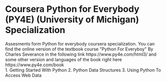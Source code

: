 <h1>Coursera Python for Everybody (PY4E) (University of Michigan) Specialization</h1>
Assesments form Python for everybody coursera specialization. You can find the online version of the textbook course  "Python For Everyboy" By Charles Severance 
in the following link https://www.py4e.com/html3/ and some other version and languages of the book right here https://www.py4e.com/book
<br>
1. Getting Started With Python
2. Python Data Structures
3. Using Python To Access Web Data
